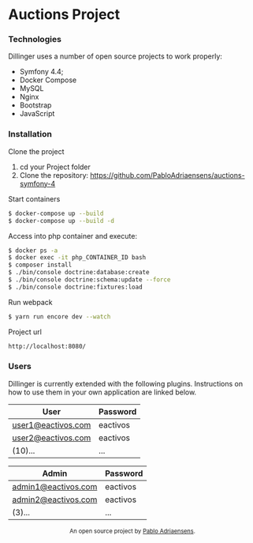 # Auctions Project


### Technologies

Dillinger uses a number of open source projects to work properly:

* Symfony 4.4;
* Docker Compose
* MySQL
* Nginx
* Bootstrap
* JavaScript

### Installation

Clone the project

1. cd your Project folder
2. Clone the repository: https://github.com/PabloAdriaensens/auctions-symfony-4

Start containers

```sh
$ docker-compose up --build
$ docker-compose up --build -d
```

Access into php container and execute:

```sh
$ docker ps -a
$ docker exec -it php_CONTAINER_ID bash
$ composer install
$ ./bin/console doctrine:database:create
$ ./bin/console doctrine:schema:update --force
$ ./bin/console doctrine:fixtures:load
```

Run webpack

```sh
$ yarn run encore dev --watch
```

Project url

```sh
http://localhost:8080/
```

### Users

Dillinger is currently extended with the following plugins. Instructions on how to use them in your own application are linked below.

| User | Password |
| ------ | ------ |
| user1@eactivos.com | eactivos |
| user2@eactivos.com | eactivos |
| (10)... | ... |

| Admin | Password |
| ------ | ------ |
| admin1@eactivos.com | eactivos |
| admin2@eactivos.com | eactivos |
| (3)... | ... |


<p align="center">
  <sub>An open source project by <a href="https://github.com/PabloAdriaensens">Pablo Adriaensens</a>.</sub>
</p>